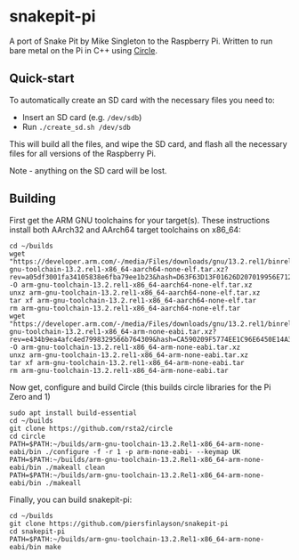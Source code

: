 # snakepit-pi

A port of Snake Pit by Mike Singleton to the Raspberry Pi.  Written to run bare metal on the Pi in C++ using [Circle](https://github.com/rsta2/circle).

## Quick-start

To automatically create an SD card with the necessary files you need to:
* Insert an SD card (e.g. `/dev/sdb`)
* Run `./create_sd.sh /dev/sdb`

This will build all the files, and wipe the SD card, and flash all the necessary files for all versions of the Raspberry Pi.

Note - anything on the SD card will be lost.

## Building

First get the ARM GNU toolchains for your target(s).  These instructions install both AArch32 and AArch64 target toolchains on x86_64:

```
cd ~/builds
wget "https://developer.arm.com/-/media/Files/downloads/gnu/13.2.rel1/binrel/arm-gnu-toolchain-13.2.rel1-x86_64-aarch64-none-elf.tar.xz?rev=a05df3001fa34105838e6fba79ee1b23&hash=D63F63D13F01626D207019956E7122B5" -O arm-gnu-toolchain-13.2.rel1-x86_64-aarch64-none-elf.tar.xz
unxz arm-gnu-toolchain-13.2.rel1-x86_64-aarch64-none-elf.tar.xz
tar xf arm-gnu-toolchain-13.2.rel1-x86_64-aarch64-none-elf.tar
rm arm-gnu-toolchain-13.2.rel1-x86_64-aarch64-none-elf.tar
wget "https://developer.arm.com/-/media/Files/downloads/gnu/13.2.rel1/binrel/arm-gnu-toolchain-13.2.rel1-x86_64-arm-none-eabi.tar.xz?rev=e434b9ea4afc4ed7998329566b764309&hash=CA590209F5774EE1C96E6450E14A3E26" -O arm-gnu-toolchain-13.2.rel1-x86_64-arm-none-eabi.tar.xz
unxz arm-gnu-toolchain-13.2.rel1-x86_64-arm-none-eabi.tar.xz
tar xf arm-gnu-toolchain-13.2.rel1-x86_64-arm-none-eabi.tar
rm arm-gnu-toolchain-13.2.rel1-x86_64-arm-none-eabi.tar
```

Now get, configure and build Circle (this builds circle libraries for the Pi Zero and 1)

```
sudo apt install build-essential
cd ~/builds
git clone https://github.com/rsta2/circle
cd circle
PATH=$PATH:~/builds/arm-gnu-toolchain-13.2.Rel1-x86_64-arm-none-eabi/bin ./configure -f -r 1 -p arm-none-eabi- --keymap UK
PATH=$PATH:~/builds/arm-gnu-toolchain-13.2.Rel1-x86_64-arm-none-eabi/bin ./makeall clean
PATH=$PATH:~/builds/arm-gnu-toolchain-13.2.Rel1-x86_64-arm-none-eabi/bin ./makeall
```

Finally, you can build snakepit-pi:

```
cd ~/builds
git clone https://github.com/piersfinlayson/snakepit-pi
cd snakepit-pi
PATH=$PATH:~/builds/arm-gnu-toolchain-13.2.Rel1-x86_64-arm-none-eabi/bin make
```

